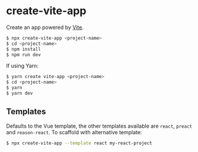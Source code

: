 # create-vite-app

Create an app powered by [Vite](https://github.com/vuejs/vite).

```bash
$ npx create-vite-app <project-name>
$ cd <project-name>
$ npm install
$ npm run dev
```

If using Yarn:

```bash
$ yarn create vite-app <project-name>
$ cd <project-name>
$ yarn
$ yarn dev
```

## Templates

Defaults to the Vue template, the other templates available are `react`, `preact` and `reason-react`. To scaffold with alternative template:

```bash
$ npx create-vite-app --template react my-react-project
```
